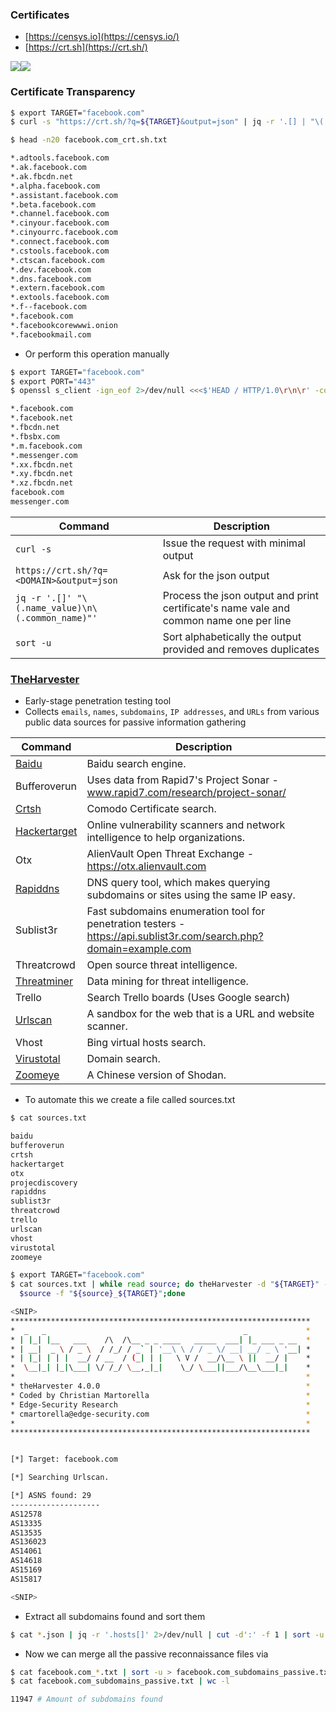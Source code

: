 ### Certificates
-   [https://censys.io](https://censys.io/)
-   [https://crt.sh](https://crt.sh/)

![](Screenshot_2022-10-07_165314.png)![](Screenshot_2022-10-07_165343.png)

### Certificate Transparency
```sh
$ export TARGET="facebook.com"
$ curl -s "https://crt.sh/?q=${TARGET}&output=json" | jq -r '.[] | "\(.name_value)\n\(.common_name)"' | sort -u > "${TARGET}_crt.sh.txt"
```

```sh
$ head -n20 facebook.com_crt.sh.txt

*.adtools.facebook.com
*.ak.facebook.com
*.ak.fbcdn.net
*.alpha.facebook.com
*.assistant.facebook.com
*.beta.facebook.com
*.channel.facebook.com
*.cinyour.facebook.com
*.cinyourrc.facebook.com
*.connect.facebook.com
*.cstools.facebook.com
*.ctscan.facebook.com
*.dev.facebook.com
*.dns.facebook.com
*.extern.facebook.com
*.extools.facebook.com
*.f--facebook.com
*.facebook.com
*.facebookcorewwwi.onion
*.facebookmail.com
```

* Or perform this operation manually

```sh
$ export TARGET="facebook.com"
$ export PORT="443"
$ openssl s_client -ign_eof 2>/dev/null <<<$'HEAD / HTTP/1.0\r\n\r' -connect "${TARGET}:${PORT}" | openssl x509 -noout -text -in - | grep 'DNS' | sed -e 's|DNS:|\n|g' -e 's|^\*.*||g' | tr -d ',' | sort -u

*.facebook.com
*.facebook.net
*.fbcdn.net
*.fbsbx.com
*.m.facebook.com
*.messenger.com
*.xx.fbcdn.net
*.xy.fbcdn.net
*.xz.fbcdn.net
facebook.com
messenger.com
```

| Command                                          | Description                                                                            |
| ------------------------------------------------ | -------------------------------------------------------------------------------------- |
| `curl -s`                                        | Issue the request with minimal output                                                  |
| `https://crt.sh/?q=<DOMAIN>&output=json`         | Ask for the json output                                                                |
| `jq -r '.[]' "\(.name_value)\n\(.common_name)"'` | Process the json output and print certificate's name vale and common name one per line |
| `sort -u`                                        | Sort alphabetically the output provided and removes duplicates                         | 

### [TheHarvester](https://github.com/laramies/theHarvester)
* Early-stage penetration testing tool
* Collects `emails`, `names`, `subdomains`, `IP addresses`, and `URLs` from various public data sources for passive information gathering

| Command      | Description                                                                                                        |
| ------------ | ------------------------------------------------------------------------------------------------------------------ |
| [Baidu](http://www.baidu.com/)        | Baidu search engine.                                                                                               |
| Bufferoverun | Uses data from Rapid7's Project Sonar - www.rapid7.com/research/project-sonar/                                     |
| [Crtsh](https://crt.sh/)        | Comodo Certificate search.                                                                                         |
| [Hackertarget](https://hackertarget.com/) | Online vulnerability scanners and network intelligence to help organizations.                                      |
| Otx          | AlienVault Open Threat Exchange - https://otx.alienvault.com                                                       |
| [Rapiddns](https://rapiddns.io/)     | DNS query tool, which makes querying subdomains or sites using the same IP easy.                                   |
| Sublist3r    | Fast subdomains enumeration tool for penetration testers - https://api.sublist3r.com/search.php?domain=example.com |
| Threatcrowd  | Open source threat intelligence.                                                                                   |
| [Threatminer](https://www.threatminer.org/)  | Data mining for threat intelligence.                                                                               |
| Trello       | Search Trello boards (Uses Google search)                                                                          |
| [Urlscan](https://urlscan.io/)      | A sandbox for the web that is a URL and website scanner.                                                           |
| Vhost        | Bing virtual hosts search.                                                                                         |
| [Virustotal](https://www.virustotal.com/gui/home/search)   | Domain search.                                                                                                     |
| [Zoomeye](https://www.zoomeye.org/)      | A Chinese version of Shodan.                                                                                       |

* To automate this we create a file called sources.txt

```sh
$ cat sources.txt

baidu
bufferoverun
crtsh
hackertarget
otx
projecdiscovery
rapiddns
sublist3r
threatcrowd
trello
urlscan
vhost
virustotal
zoomeye
```

```sh
$ export TARGET="facebook.com"
$ cat sources.txt | while read source; do theHarvester -d "${TARGET}" -b 
  $source -f "${source}_${TARGET}";done

<SNIP>
*******************************************************************
*  _   _                                            _             *
* | |_| |__   ___    /\  /\__ _ _ ____   _____  ___| |_ ___ _ __  *
* | __|  _ \ / _ \  / /_/ / _` | '__\ \ / / _ \/ __| __/ _ \ '__| *
* | |_| | | |  __/ / __  / (_| | |   \ V /  __/\__ \ ||  __/ |    *
*  \__|_| |_|\___| \/ /_/ \__,_|_|    \_/ \___||___/\__\___|_|    *
*                                                                 *
* theHarvester 4.0.0                                              *
* Coded by Christian Martorella                                   *
* Edge-Security Research                                          *
* cmartorella@edge-security.com                                   *
*                                                                 *
*******************************************************************


[*] Target: facebook.com

[*] Searching Urlscan.

[*] ASNS found: 29
--------------------
AS12578
AS13335
AS13535
AS136023
AS14061
AS14618
AS15169
AS15817

<SNIP>
```

* Extract all subdomains found and sort them 

```sh
$ cat *.json | jq -r '.hosts[]' 2>/dev/null | cut -d':' -f 1 | sort -u > "${TARGET}_theHarvester.txt"
```

* Now we can merge all the passive reconnaissance files via

```sh
$ cat facebook.com_*.txt | sort -u > facebook.com_subdomains_passive.txt
$ cat facebook.com_subdomains_passive.txt | wc -l

11947 # Amount of subdomains found
```
